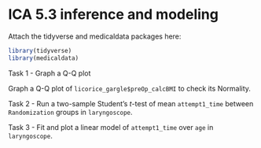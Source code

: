 # ICA 5.3 inference and modeling

Attach the tidyverse and medicaldata packages here:

``` r
library(tidyverse)
library(medicaldata)
```

Task 1 - Graph a Q-Q plot

Graph a Q-Q plot of `licorice_gargle$preOp_calcBMI` to check its
Normality.

Task 2 - Run a two-sample Student’s $t$-test of mean `attempt1_time`
between `Randomization` groups in `laryngoscope`.

Task 3 - Fit and plot a linear model of `attempt1_time` over `age` in
`laryngoscope`.
